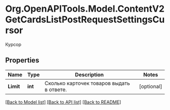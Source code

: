 # Org.OpenAPITools.Model.ContentV2GetCardsListPostRequestSettingsCursor
Курсор 

## Properties

Name | Type | Description | Notes
------------ | ------------- | ------------- | -------------
**Limit** | **int** | Сколько карточек товаров выдать в ответе. | [optional] 

[[Back to Model list]](../README.md#documentation-for-models) [[Back to API list]](../README.md#documentation-for-api-endpoints) [[Back to README]](../README.md)

